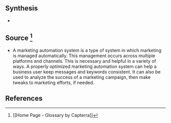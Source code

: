 ## Synthesis
- 
## Source [^1]
- A marketing automation system is a type of system in which marketing is managed automatically. This management occurs across multiple platforms and channels. This is necessary and helpful in a variety of ways. A properly optimized marketing automation system can help a business user keep messages and keywords consistent. It can also be used to analyze the success of a marketing campaign, then make tweaks to marketing efforts, if needed.
## References

[^1]: [[Home Page - Glossary by Capterra]]